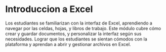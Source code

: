 # Introduccion a Excel
Los estudiantes se familiarizan con la interfaz de Excel, aprendiendo a navegar por las celdas, hojas, y libros de trabajo. Este módulo cubre cómo crear y guardar documentos, y personalizar la interfaz según sus necesidades. Lograr que los estudiantes se sientan cómodos con la plataforma y aprendan a abrir y gestionar archivos en Excel.

